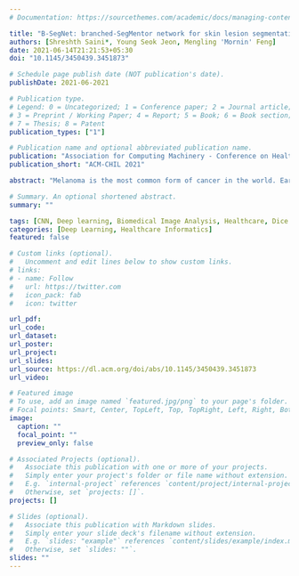 ```yaml
---
# Documentation: https://sourcethemes.com/academic/docs/managing-content/

title: "B-SegNet: branched-SegMentor network for skin lesion segmentation"
authors: [Shreshth Saini*, Young Seok Jeon, Mengling 'Mornin' Feng]
date: 2021-06-14T21:21:53+05:30
doi: "10.1145/3450439.3451873"

# Schedule page publish date (NOT publication's date).
publishDate: 2021-06-2021

# Publication type.
# Legend: 0 = Uncategorized; 1 = Conference paper; 2 = Journal article;
# 3 = Preprint / Working Paper; 4 = Report; 5 = Book; 6 = Book section;
# 7 = Thesis; 8 = Patent
publication_types: ["1"]

# Publication name and optional abbreviated publication name.
publication: "Association for Computing Machinery - Conference on Health, Inference, and Learning"
publication_short: "ACM-CHIL 2021"

abstract: "Melanoma is the most common form of cancer in the world. Early diagnosis of the disease and an accurate estimation of its size and shape are crucial in preventing its spread to other body parts. Manual segmentation of these lesions by a radiologist however is time consuming and error-prone. It is clinically desirable to have an automatic tool to detect malignant skin lesions from dermoscopic skin images. We propose a novel end-to-end convolution neural network(CNN) for a precise and robust skin lesion localization and segmentation. The proposed network has 3 sub-encoders branching out from the main encoder. The 3 sub-encoders are inspired from Coordinate Convolution, Hourglass and Octave Convolutional blocks: each sub-encoder summarizes different patterns and yet collectively aims to achieve a precise segmentation. We trained our segmentation model just on the ISIC 2018 dataset. To demonstrate the generalizability of our model, we evaluated our model on the ISIC 2018 and unseen datasets including ISIC 2017 and PH2. Our approach showed an average 5% improvement in performance over different datasets, while having less than half of the number of parameters when compared to other state-of-the-arts segmentation models."

# Summary. An optional shortened abstract.
summary: ""

tags: [CNN, Deep learning, Biomedical Image Analysis, Healthcare, Dice Similarity Coefficient]
categories: [Deep Learning, Healthcare Informatics]
featured: false

# Custom links (optional).
#   Uncomment and edit lines below to show custom links.
# links:
# - name: Follow
#   url: https://twitter.com
#   icon_pack: fab
#   icon: twitter

url_pdf: 
url_code:
url_dataset:
url_poster:
url_project:
url_slides:
url_source: https://dl.acm.org/doi/abs/10.1145/3450439.3451873
url_video:

# Featured image
# To use, add an image named `featured.jpg/png` to your page's folder. 
# Focal points: Smart, Center, TopLeft, Top, TopRight, Left, Right, BottomLeft, Bottom, BottomRight.
image:
  caption: ""
  focal_point: ""
  preview_only: false

# Associated Projects (optional).
#   Associate this publication with one or more of your projects.
#   Simply enter your project's folder or file name without extension.
#   E.g. `internal-project` references `content/project/internal-project/index.md`.
#   Otherwise, set `projects: []`.
projects: []

# Slides (optional).
#   Associate this publication with Markdown slides.
#   Simply enter your slide deck's filename without extension.
#   E.g. `slides: "example"` references `content/slides/example/index.md`.
#   Otherwise, set `slides: ""`.
slides: ""
---
```

